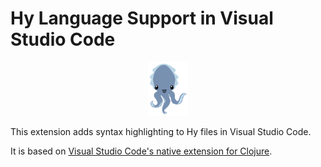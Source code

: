 # Hy Language Support in Visual Studio Code

<p align="center">
  <img src="static/cuddles-256px.png" height="86">
</p>

This extension adds syntax highlighting to Hy files in Visual Studio Code.

It is based on [Visual Studio Code's native extension for Clojure](https://github.com/microsoft/vscode/tree/master/extensions/clojure).
